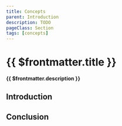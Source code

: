 ```yaml
---
title: Concepts
parent: Introduction
description: TODO
pageClass: Section
tags: [concepts]
---
```


# {{ $frontmatter.title }}
**{{ $frontmatter.description }}**

## Introduction



## Conclusion